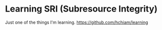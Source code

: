 # Learning SRI (Subresource Integrity)

Just one of the things I'm learning. <https://github.com/hchiam/learning>
